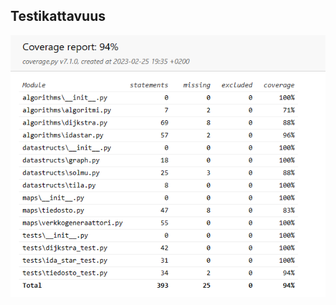 ## Testikattavuus 

![Testikattavuus](https://raw.githubusercontent.com/miartris/Dijkstra-vs-IDA-/main/tests/test_cov.png)